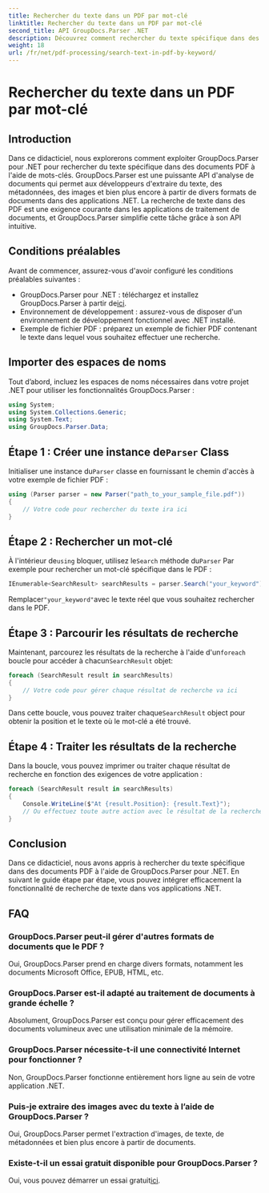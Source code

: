 ```yaml
---
title: Rechercher du texte dans un PDF par mot-clé
linktitle: Rechercher du texte dans un PDF par mot-clé
second_title: API GroupDocs.Parser .NET
description: Découvrez comment rechercher du texte spécifique dans des documents PDF à l'aide de GroupDocs.Parser pour .NET. Intégrez efficacement de puissantes fonctionnalités de recherche de texte dans votre .NET.
weight: 18
url: /fr/net/pdf-processing/search-text-in-pdf-by-keyword/
---
```


# Rechercher du texte dans un PDF par mot-clé

## Introduction
Dans ce didacticiel, nous explorerons comment exploiter GroupDocs.Parser pour .NET pour rechercher du texte spécifique dans des documents PDF à l'aide de mots-clés. GroupDocs.Parser est une puissante API d'analyse de documents qui permet aux développeurs d'extraire du texte, des métadonnées, des images et bien plus encore à partir de divers formats de documents dans des applications .NET. La recherche de texte dans des PDF est une exigence courante dans les applications de traitement de documents, et GroupDocs.Parser simplifie cette tâche grâce à son API intuitive.
## Conditions préalables
Avant de commencer, assurez-vous d'avoir configuré les conditions préalables suivantes :
-  GroupDocs.Parser pour .NET : téléchargez et installez GroupDocs.Parser à partir de[ici](https://releases.groupdocs.com/parser/net/).
- Environnement de développement : assurez-vous de disposer d'un environnement de développement fonctionnel avec .NET installé.
- Exemple de fichier PDF : préparez un exemple de fichier PDF contenant le texte dans lequel vous souhaitez effectuer une recherche.

## Importer des espaces de noms
Tout d’abord, incluez les espaces de noms nécessaires dans votre projet .NET pour utiliser les fonctionnalités GroupDocs.Parser :
```csharp
using System;
using System.Collections.Generic;
using System.Text;
using GroupDocs.Parser.Data;
```
##  Étape 1 : Créer une instance de`Parser` Class
 Initialiser une instance du`Parser` classe en fournissant le chemin d'accès à votre exemple de fichier PDF :
```csharp
using (Parser parser = new Parser("path_to_your_sample_file.pdf"))
{
    // Votre code pour rechercher du texte ira ici
}
```
## Étape 2 : Rechercher un mot-clé
 À l'intérieur de`using` bloquer, utilisez le`Search` méthode du`Parser` Par exemple pour rechercher un mot-clé spécifique dans le PDF :
```csharp
IEnumerable<SearchResult> searchResults = parser.Search("your_keyword");
```
 Remplacer`"your_keyword"`avec le texte réel que vous souhaitez rechercher dans le PDF.
## Étape 3 : Parcourir les résultats de recherche
 Maintenant, parcourez les résultats de la recherche à l'aide d'un`foreach` boucle pour accéder à chacun`SearchResult` objet:
```csharp
foreach (SearchResult result in searchResults)
{
    // Votre code pour gérer chaque résultat de recherche va ici
}
```
 Dans cette boucle, vous pouvez traiter chaque`SearchResult` object pour obtenir la position et le texte où le mot-clé a été trouvé.
## Étape 4 : Traiter les résultats de la recherche
Dans la boucle, vous pouvez imprimer ou traiter chaque résultat de recherche en fonction des exigences de votre application :
```csharp
foreach (SearchResult result in searchResults)
{
    Console.WriteLine($"At {result.Position}: {result.Text}");
    // Ou effectuez toute autre action avec le résultat de la recherche
}
```

## Conclusion
Dans ce didacticiel, nous avons appris à rechercher du texte spécifique dans des documents PDF à l'aide de GroupDocs.Parser pour .NET. En suivant le guide étape par étape, vous pouvez intégrer efficacement la fonctionnalité de recherche de texte dans vos applications .NET.

## FAQ
### GroupDocs.Parser peut-il gérer d'autres formats de documents que le PDF ?
Oui, GroupDocs.Parser prend en charge divers formats, notamment les documents Microsoft Office, EPUB, HTML, etc.
### GroupDocs.Parser est-il adapté au traitement de documents à grande échelle ?
Absolument, GroupDocs.Parser est conçu pour gérer efficacement des documents volumineux avec une utilisation minimale de la mémoire.
### GroupDocs.Parser nécessite-t-il une connectivité Internet pour fonctionner ?
Non, GroupDocs.Parser fonctionne entièrement hors ligne au sein de votre application .NET.
### Puis-je extraire des images avec du texte à l’aide de GroupDocs.Parser ?
Oui, GroupDocs.Parser permet l'extraction d'images, de texte, de métadonnées et bien plus encore à partir de documents.
### Existe-t-il un essai gratuit disponible pour GroupDocs.Parser ?
 Oui, vous pouvez démarrer un essai gratuit[ici](https://releases.groupdocs.com/).